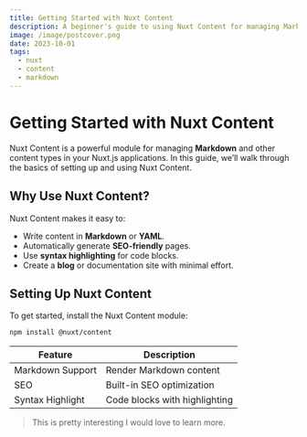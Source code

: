 ```yaml
---
title: Getting Started with Nuxt Content
description: A beginner's guide to using Nuxt Content for managing Markdown and other content types.
image: /image/postcover.png
date: 2023-10-01
tags:
  - nuxt
  - content
  - markdown
---
```


# Getting Started with Nuxt Content

Nuxt Content is a powerful module for managing **Markdown** and other content types in your Nuxt.js applications. In this guide, we’ll walk through the basics of setting up and using Nuxt Content.

## Why Use Nuxt Content?

Nuxt Content makes it easy to:

- Write content in **Markdown** or **YAML**.
- Automatically generate **SEO-friendly** pages.
- Use **syntax highlighting** for code blocks.
- Create a **blog** or documentation site with minimal effort.

## Setting Up Nuxt Content

To get started, install the Nuxt Content module:

```bash
npm install @nuxt/content
```

| Feature          | Description                   |
| ---------------- | ----------------------------- |
| Markdown Support | Render Markdown content       |
| SEO              | Built-in SEO optimization     |
| Syntax Highlight | Code blocks with highlighting |

> This is pretty interesting I would love to learn more.
